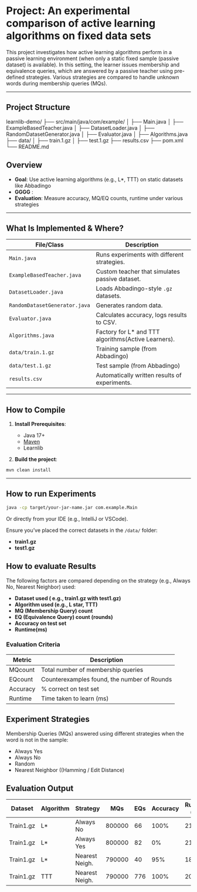 # Project: An experimental comparison of active learning algorithms on fixed data sets

This project investigates how active learning algorithms perform in a passive learning environment (when only a static fixed sample (passive dataset) is available). In this setting, the learner issues membership and equivalence queries, which are answered by a passive teacher using pre-defined strategies. Various strategies are compared to handle unknown words during membership queries (MQs).

---

## Project Structure

learnlib-demo/ ├── src/main/java/com/example/ │ ├── Main.java │ ├── ExampleBasedTeacher.java │ ├── DatasetLoader.java │ ├── RandomDatasetGenerator.java │ ├── Evaluator.java │ ├── Algorithms.java ├── data/ │ ├── train.1.gz │ ├── test.1.gz ├── results.csv ├── pom.xml └── README.md


## Overview

- **Goal**: Use active learning algorithms (e.g., L*, TTT) on static datasets like Abbadingo
- **GGGG** : 
- **Evaluation**: Measure accuracy, MQ/EQ counts, runtime under various strategies

---


## What Is Implemented & Where?

| File/Class                 | Description                                                  |
|----------------------------|--------------------------------------------------------------|
| `Main.java`                | Runs experiments with different strategies.                  |
| `ExampleBasedTeacher.java` | Custom teacher that simulates passive dataset.               |
| `DatasetLoader.java`       | Loads Abbadingo-style `.gz` datasets.                        |
| `RandomDatasetGenerator.java` | Generates random data.                                    |
| `Evaluator.java`           | Calculates accuracy, logs results to CSV.                    |
| `Algorithms.java`          | Factory for L* and TTT algorithms(Active Learners).          |
| `data/train.1.gz`          | Training sample (from Abbadingo)                             |
| `data/test.1.gz`           | Test sample (from Abbadingo)                                 |
| `results.csv`              | Automatically written results of experiments.                |

---

## How to Compile

1. **Install Prerequisites**:
   - Java 17+
   - [Maven](https://maven.apache.org/)
   - Learnlib
   

2. **Build the project**:
```bash
mvn clean install

```
---

## How to run Experiments
```bash
java -cp target/your-jar-name.jar com.example.Main
```

Or directly from your IDE (e.g., IntelliJ or VSCode).

Ensure you’ve placed the correct datasets in the ```/data/``` folder:

- **train1.gz**
- **test1.gz**

## How to evaluate Results

The following factors are compared depending on the strategy (e.g., Always No, Nearest Neighbor) used:

- **Dataset used ( e.g., train1.gz with test1.gz)**
- **Algorithm used (e.g., L star, TTT)**
- **MQ (Membership Query) count**
- **EQ (Equivalence Query) count (rounds)**
- **Accuracy on test set**
- **Runtime(ms)**

### Evaluation Criteria

| Metric | Description |
| ----------- | ----------- |
| MQcount | Total number of membership queries |
| EQcount | Counterexamples found, the number of Rounds |
| Accuracy | % correct on test set |
| Runtime | Time taken to learn (ms) |

## Experiment Strategies

Membership Queries (MQs) answered using different strategies when the word is not in the sample:

-  Always Yes
-  Always No
-  Random
-  Nearest Neighbor ((Hamming / Edit Distance)

## Evaluation Output

| Dataset | Algorithm | Strategy       | MQs     | EQs | Accuracy  | Runtime (ms) |
|-----------|-----------|----------------|---------|-----|----------|---------------|
|Train1.gz  | L*        | Always No      | 800000  | 66  | 100%        | 2143          |
|Train1.gz  | L*        | Always Yes     | 800000  | 82  | 0%          | 2121          |
|Train1.gz| L*        | Nearest Neigh. | 790000  | 40  | 95%           | 1874          |
|Train1.gz| TTT       | Nearest Neigh. | 790000  | 776 | 100%          | 2018          |
